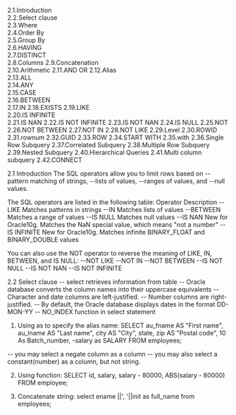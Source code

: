 2.1.Introduction	
2.2.Select clause	
2.3.Where	
2.4.Order By	
2.5.Group By	
2.6.HAVING	
2.7.DISTINCT	
2.8.Columns	
2.9.Concatenation	
2.10.Arithmetic	
2.11.AND OR	
2.12.Alias	
2.13.ALL	
2.14.ANY	
2.15.CASE	
2.16.BETWEEN	
2.17.IN	
2.18.EXISTS	
2.19.LIKE	
2.20.IS INFINITE	
2.21.IS NAN	
2.22.IS NOT INFINITE
2.23.IS NOT NAN
2.24.IS NULL
2.25.NOT
2.26.NOT BETWEEN
2.27.NOT IN
2.28.NOT LIKE
2.29.Level
2.30.ROWID
2.31.rownum
2.32.GUID
2.33.ROW
2.34.START WITH
2.35.with
2.36.Single Row Subquery
2.37.Correlated Subquery
2.38.Multiple Row Subquery
2.39.Nested Subquery
2.40.Hierarchical Queries
2.41.Multi column subquery
2.42.CONNECT


2.1 Introduction
The SQL operators allow you to limit rows based on
--pattern matching of strings,
--lists of values,
--ranges of values, and
--null values.

The SQL operators are listed in the following table:
Operator	Description
--LIKE	Matches patterns in strings
--IN	Matches lists of values
--BETWEEN	Matches a range of values
--IS NULL	Matches null values
--IS NAN	New for Oracle10g. Matches the NaN special value, which means "not a number"
--IS INFINITE	New for Oracle10g. Matches infinite BINARY_FLOAT and BINARY_DOUBLE values

You can also use the NOT operator to reverse the meaning of LIKE, IN, BETWEEN, and IS NULL:
--NOT LIKE
--NOT IN
--NOT BETWEEN
--IS NOT NULL
--IS NOT NAN
--IS NOT INFINITE


2.2 Select clause
-- select retrieves information from table
-- Oracle database converts the column names into their uppercase equivalents
-- Character and date columns are left-justified.
-- Number columns are right-justified.
-- By default, the Oracle database displays dates in the format DD-MON-YY
-- NO_INDEX function in select statement

1) Using as to specify the alias name: 
SELECT au_fname AS "First name", au_lname AS "Last name", city AS "City", state, zip AS "Postal code", 10 As Batch_number, -salary as SALARY FROM employees;

-- you may select a negate column as a column
-- you may also select a constant(number) as a column, but not string.

2) Using function: 
SELECT id, salary, salary - 80000, ABS(salary - 80000) FROM employee;

3) Concatenate string:
select ename ||', '||init as full_name from   employees;

